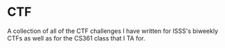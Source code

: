 # CTF

A collection of all of the CTF challenges I have written for ISSS's biweekly CTFs as well as for the CS361 class that I TA for. 
